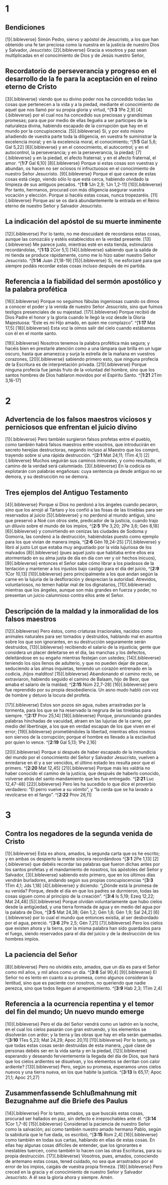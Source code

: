 # 1
## Bendiciones
[1]{.bibleverse} Simón Pedro, siervo y apóstol de Jesucristo, a los que han obtenido una fe tan preciosa como la nuestra en la justicia de nuestro Dios y Salvador, Jesucristo: [2]{.bibleverse} Gracia a vosotros y paz sean multiplicadas en el conocimiento de Dios y de Jesús nuestro Señor,

## Recordatorio de perseverancia y progreso en el desarrollo de la fe para la aceptación en el reino eterno de Cristo
[3]{.bibleverse} viendo que su divino poder nos ha concedido todas las cosas que pertenecen a la vida y a la piedad, mediante el conocimiento de aquel que nos llamó por su propia gloria y virtud, ^[**1:3** 1Pe 2,9] [4]{.bibleverse} por el cual nos ha concedido sus preciosas y grandísimas promesas; para que por medio de ellas lleguéis a ser partícipes de la naturaleza divina, habiendo escapado de la corrupción que hay en el mundo por la concupiscencia. [5]{.bibleverse} Sí, y por esto mismo añadiendo de vuestra parte toda la diligencia, en vuestra fe suministrar la excelencia moral; y en la excelencia moral, el conocimiento; ^[**1:5** Gal 5,6; Gal 5,22] [6]{.bibleverse} y en el conocimiento, el autocontrol; y en el autocontrol, la perseverancia; y en la perseverancia, la piedad; [7]{.bibleverse} y en la piedad, el afecto fraternal; y en el afecto fraternal, el amor. ^[**1:7** Gal 6,10] [8]{.bibleverse} Porque si estas cosas son vuestras y abundan, os hacen no ser ociosos ni infructuosos en el conocimiento de nuestro Señor Jesucristo. [9]{.bibleverse} Porque el que carece de estas cosas está ciego, viendo sólo lo que está cerca, habiendo olvidado la limpieza de sus antiguos pecados. ^[**1:9** 1Jn 2,9; 1Jn 1,2-11] [10]{.bibleverse} Por tanto, hermanos, procurad con más diligencia asegurar vuestra vocación y elección. Porque si hacéis estas cosas, nunca tropezaréis. [11]{.bibleverse} Porque así se os dará abundantemente la entrada en el Reino eterno de nuestro Señor y Salvador Jesucristo.

## La indicación del apóstol de su muerte inminente
[12]{.bibleverse} Por lo tanto, no me descuidaré de recordaros estas cosas, aunque las conozcáis y estéis establecidos en la verdad presente. [13]{.bibleverse} Me parece justo, mientras esté en esta tienda, estimularos recordándolas, ^[**1:13** 2Cor 5,1] [14]{.bibleverse} sabiendo que la salida de mi tienda se produce rápidamente, como me lo hizo saber nuestro Señor Jesucristo. ^[**1:14** Juan 21,18-19] [15]{.bibleverse} Sí, me esforzaré para que siempre podáis recordar estas cosas incluso después de mi partida.

## Referencia a la fiabilidad del sermón apostólico y la palabra profética
[16]{.bibleverse} Porque no seguimos fábulas ingeniosas cuando os dimos a conocer el poder y la venida de nuestro Señor Jesucristo, sino que fuimos testigos presenciales de su majestad. [17]{.bibleverse} Porque recibió de Dios Padre el honor y la gloria cuando le llegó la voz desde la Gloria Majestuosa: “Este es mi Hijo amado, en quien me complazco”. ^[**1:17** Mat 17,5] [18]{.bibleverse} Esta voz la oímos salir del cielo cuando estábamos con él en el monte santo.

[19]{.bibleverse} Nosotros tenemos la palabra profética más segura; y hacéis bien en prestarle atención como a una lámpara que brilla en un lugar oscuro, hasta que amanezca y surja la estrella de la mañana en vuestros corazones, [20]{.bibleverse} sabiendo primero esto, que ninguna profecía de la Escritura es de interpretación privada. [21]{.bibleverse} Porque ninguna profecía fue jamás fruto de la voluntad del hombre, sino que los santos hombres de Dios hablaron movidos por el Espíritu Santo. ^[**1:21** 2Tim 3,16-17]

# 2
## Advertencia de los falsos maestros viciosos y perniciosos que enfrentan el juicio divino
[1]{.bibleverse} Pero también surgieron falsos profetas entre el pueblo, como también habrá falsos maestros entre vosotros, que introducirán en secreto herejías destructoras, negando incluso al Maestro que los compró, trayendo sobre sí una rápida destrucción. ^[**2:1** Mat 24,11; 1Tim 4,1] [2]{.bibleverse} Muchos seguirán sus caminos inmorales, y como resultado, el camino de la verdad será calumniado. [3]{.bibleverse} En la codicia os explotarán con palabras engañosas: cuya sentencia ya desde antiguo no se demora, y su destrucción no se demora.

## Tres ejemplos del Antiguo Testamento
[4]{.bibleverse} Porque si Dios no perdonó a los ángeles cuando pecaron, sino que los arrojó al Tártaro y los confió a las fosas de las tinieblas para ser reservados al juicio [5]{.bibleverse} y no perdonó al mundo antiguo, sino que preservó a Noé con otros siete, predicador de la justicia, cuando trajo un diluvio sobre el mundo de los impíos, ^[**2:5** 1Pe 3,20; 2Pe 3,6; Gén 8,18] [6]{.bibleverse} y convirtiendo en cenizas las ciudades de Sodoma y Gomorra, las condenó a la destrucción, habiéndolas puesto como ejemplo para los que vivían de manera impía, ^[**2:6** Gén 19,24-25] [7]{.bibleverse} y libró al justo Lot que estaba muy angustiado por la vida lujuriosa de los malvados [8]{.bibleverse} (pues aquel justo que habitaba entre ellos era atormentado en su alma justa de día en día con ver y oír hechos inicuos), [9]{.bibleverse} entonces el Señor sabe cómo librar a los piadosos de la tentación y mantener a los injustos bajo castigo para el día del juicio, ^[**2:9** 1Cor 10,13] [10]{.bibleverse} pero principalmente a los que andan según la carne en la lujuria de la desfloración y desprecian la autoridad. Atrevidos, voluntariosos, no temen hablar mal de los dignatarios, [11]{.bibleverse} mientras que los ángeles, aunque son más grandes en fuerza y poder, no presentan un juicio calumnioso contra ellos ante el Señor.

## Descripción de la maldad y la inmoralidad de los falsos maestros
[12]{.bibleverse} Pero éstos, como criaturas irracionales, nacidos como animales naturales para ser tomados y destruidos, hablando mal en asuntos sobre los que son ignorantes, en su destrucción seguramente serán destruidos, [13]{.bibleverse} recibiendo el salario de la injusticia; gente que considera un placer deleitarse en el día, las manchas y los defectos, deleitándose en su engaño mientras festejan con ustedes; [14]{.bibleverse} teniendo los ojos llenos de adulterio, y que no pueden dejar de pecar, seduciendo a las almas inquietas, teniendo un corazón entrenado en la codicia, ¡hijos malditos! [15]{.bibleverse} Abandonando el camino recto, se extraviaron, habiendo seguido el camino de Balaam, hijo de Beor, que amaba el salario de la maldad; ^[**2:15** Núm 22,7-28] [16]{.bibleverse} pero fue reprendido por su propia desobediencia. Un asno mudo habló con voz de hombre y detuvo la locura del profeta.

[17]{.bibleverse} Estos son pozos sin agua, nubes arrastradas por la tormenta, para los que se ha reservado la negrura de las tinieblas para siempre. ^[**2:17** Prov 25,14] [18]{.bibleverse} Porque, pronunciando grandes palabras hinchadas de vacuidad, atraen en las lujurias de la carne, por medio del libertinaje, a los que en verdad escapan de los que viven en el error; [19]{.bibleverse} prometiéndoles la libertad, mientras ellos mismos son siervos de la corrupción; porque el hombre es llevado a la esclavitud por quien lo vence. ^[**2:19** Gal 5,13; 1Pe 2,16]

[20]{.bibleverse} Porque si después de haber escapado de la inmundicia del mundo por el conocimiento del Señor y Salvador Jesucristo, vuelven a enredarse en él y a ser vencidos, el último estado les resulta peor que el primero. ^[**2:20** Mat 12,45] [21]{.bibleverse} Porque más les valdría no haber conocido el camino de la justicia, que después de haberlo conocido, volverse atrás del santo mandamiento que les fue entregado. ^[**2:21** Luc 12,47-48] [22]{.bibleverse} Pero les ha sucedido lo que dice el proverbio verdadero: “El perro vuelve a su vómito”, y “la cerda que se ha lavado a revolcarse en el fango”. ^[**2:22** Prov 26,11]

# 3
## Contra los negadores de la segunda venida de Cristo
[1]{.bibleverse} Esta es ahora, amados, la segunda carta que os he escrito; y en ambas os despierto la mente sincera recordándoos ^[**3:1** 2Pe 1,13] [2]{.bibleverse} que debéis recordar las palabras que fueron dichas antes por los santos profetas y el mandamiento de nosotros, los apóstoles del Señor y Salvador, [3]{.bibleverse} sabiendo esto primero, que en los últimos días vendrán burladores, andando según sus propias concupiscencias ^[**3:3** 1Tim 4,1; Jds 1,18] [4]{.bibleverse} y diciendo: “¿Dónde está la promesa de su venida? Porque, desde el día en que los padres se durmieron, todas las cosas siguen como al principio de la creación”. ^[**3:4** Is 5,19; Ezeq 12,22; Mat 24,48] [5]{.bibleverse} Porque olvidan voluntariamente que hubo cielos desde la antigüedad, y una tierra formada de agua y en medio del agua por la palabra de Dios, ^[**3:5** Mat 24,38; Gén 1,2; Gén 1,6; Gén 1,9; Sal 24,2] [6]{.bibleverse} por lo cual el mundo que entonces existía, al ser desbordado por el agua, pereció. ^[**3:6** 2Pe 2,5; Gén 7,21] [7]{.bibleverse} Pero los cielos que existen ahora y la tierra, por la misma palabra han sido guardados para el fuego, siendo reservados para el día del juicio y de la destrucción de los hombres impíos.

## La paciencia del Señor
[8]{.bibleverse} Pero no olvidéis esto, amados, que un día es para el Señor como mil años, y mil años como un día. ^[**3:8** Sal 90,4] [9]{.bibleverse} El Señor no es lento en cuanto a su promesa, como algunos consideran la lentitud, sino que es paciente con nosotros, no queriendo que nadie perezca, sino que todos lleguen al arrepentimiento. ^[**3:9** Hab 2,3; 1Tim 2,4]

## Referencia a la ocurrencia repentina y el temor del fin del mundo; Un nuevo mundo emerge
[10]{.bibleverse} Pero el día del Señor vendrá como un ladrón en la noche, en el cual los cielos pasarán con gran estruendo, y los elementos se disolverán con ardor; y la tierra y las obras que hay en ella serán quemadas. ^[**3:10** 1Tes 5,23; Mat 24,29; Apoc 20,11] [11]{.bibleverse} Por lo tanto, ya que todas estas cosas serán destruidas de esta manera, ¿qué clase de personas debéis ser en la vida santa y en la piedad, [12]{.bibleverse} esperando y deseando fervientemente la llegada del día de Dios, que hará que los cielos ardientes se disuelvan, y los elementos se derritan con calor ardiente? [13]{.bibleverse} Pero, según su promesa, esperamos unos cielos nuevos y una tierra nueva, en los que habite la justicia. ^[**3:13** Is 65,17; Apoc 21,1; Apoc 21,27]

## Zusammenfassende Schlußmahnung mit Bezugnahme auf die Briefe des Paulus
[14]{.bibleverse} Por lo tanto, amados, ya que buscáis estas cosas, procurad ser hallados en paz, sin defecto e irreprochables ante él. ^[**3:14** 1Cor 1,7-8] [15]{.bibleverse} Considerad la paciencia de nuestro Señor como la salvación; así como también nuestro amado hermano Pablo, según la sabiduría que le fue dada, os escribió, ^[**3:15** Rom 2,4] [16]{.bibleverse} como también en todas sus cartas, hablando en ellas de estas cosas. En ellas hay algunas cosas difíciles de entender, que los ignorantes e inestables tuercen, como también lo hacen con las otras Escrituras, para su propia destrucción. [17]{.bibleverse} Vosotros, pues, amados, conociendo de antemano estas cosas, tened cuidado, no sea que arrastrados por el error de los impíos, caigáis de vuestra propia firmeza. [18]{.bibleverse} Pero creced en la gracia y el conocimiento de nuestro Señor y Salvador Jesucristo. A él sea la gloria ahora y siempre. Amén.